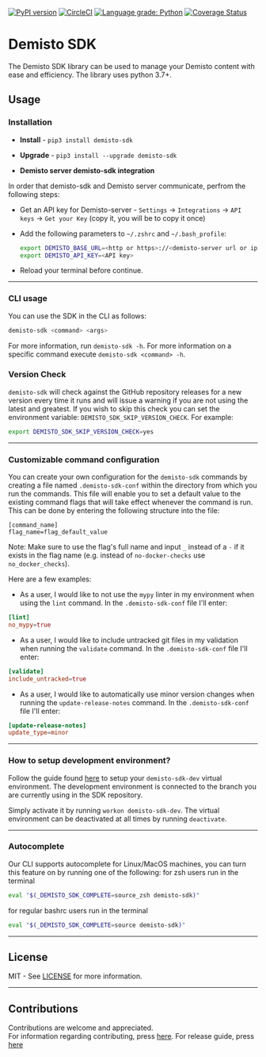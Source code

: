 [![PyPI version](https://badge.fury.io/py/demisto-sdk.svg)](https://badge.fury.io/py/demisto-sdk)
[![CircleCI](https://circleci.com/gh/demisto/demisto-sdk/tree/master.svg?style=svg)](https://circleci.com/gh/demisto/demisto-sdk/tree/master)
[![Language grade: Python](https://img.shields.io/lgtm/grade/python/g/ppwwyyxx/OpenPano.svg?logo=lgtm&logoWidth=18)](https://lgtm.com/projects/g/demisto/demisto-sdk/context:python)
[![Coverage Status](https://coveralls.io/repos/github/demisto/demisto-sdk/badge.svg)](https://coveralls.io/github/demisto/demisto-sdk)

# Demisto SDK

The Demisto SDK library can be used to manage your Demisto content with ease and efficiency.
The library uses python 3.7+.

## Usage

### Installation

* **Install** - `pip3 install demisto-sdk`

* **Upgrade** - `pip3 install --upgrade demisto-sdk`

* **Demisto server demisto-sdk integration**

In order that demisto-sdk and Demisto server communicate, perfrom the following steps:

* Get an API key for Demisto-server - `Settings` -> `Integrations` -> `API keys` -> `Get your Key` (copy it, you will be to copy it once)

* Add the following parameters to `~/.zshrc` and `~/.bash_profile`:

   ```bash
   export DEMISTO_BASE_URL=<http or https>://<demisto-server url or ip>:<port>
   export DEMISTO_API_KEY=<API key>
   ```

* Reload your terminal before continue.

---

### CLI usage

You can use the SDK in the CLI as follows:

```bash
demisto-sdk <command> <args>
```

For more information, run `demisto-sdk -h`.
For more information on a specific command execute `demisto-sdk <command> -h`.

### Version Check

`demisto-sdk` will check against the GitHub repository releases for a new version every time it runs and will issue a warning if you are not using the latest and greatest. If you wish to skip this check you can set the environment variable: `DEMISTO_SDK_SKIP_VERSION_CHECK`. For example:

```bash
export DEMISTO_SDK_SKIP_VERSION_CHECK=yes
```

---

### Customizable command configuration

You can create your own configuration for the `demisto-sdk` commands by creating a file named `.demisto-sdk-conf` within the directory from which you run the commands.
This file will enable you to set a default value to the existing command flags that will take effect whenever the command is run.
This can be done by entering the following structure into the file:

```buildoutcfg
[command_name]
flag_name=flag_default_value
```

Note: Make sure to use the flag's full name and input `_` instead of a `-` if it exists in the flag name (e.g. instead of `no-docker-checks` use `no_docker_checks`).

Here are a few examples:

* As a user, I would like to not use the `mypy` linter in my environment when using the `lint` command. In the `.demisto-sdk-conf` file I'll enter:

```toml
[lint]
no_mypy=true
```

* As a user, I would like to include untracked git files in my validation when running the `validate` command. In the `.demisto-sdk-conf` file I'll enter:

```toml
[validate]
include_untracked=true
```

* As a user, I would like to automatically use minor version changes when running the `update-release-notes` command. In the `.demisto-sdk-conf` file I'll enter:

```toml
[update-release-notes]
update_type=minor
```

---

### How to setup development environment?

Follow the guide found [here](CONTRIBUTION#2-install-demisto-sdk-dev-environment) to setup your `demisto-sdk-dev` virtual environment.
The development environment is connected to the branch you are currently using in the SDK repository.

Simply activate it by running `workon demisto-sdk-dev`.
The virtual environment can be deactivated at all times by running `deactivate`.

---

### Autocomplete

Our CLI supports autocomplete for Linux/MacOS machines, you can turn this feature on by running one of the following:
for zsh users run in the terminal

```bash
eval "$(_DEMISTO_SDK_COMPLETE=source_zsh demisto-sdk)"
```

for regular bashrc users run in the terminal

```bash
eval "$(_DEMISTO_SDK_COMPLETE=source demisto-sdk)"
```

---

## License

MIT - See [LICENSE](LICENSE) for more information.

---

## Contributions

Contributions are welcome and appreciated.\
For information regarding contributing, press [here](CONTRIBUTION).
For release guide, press [here](release_guide.md)
